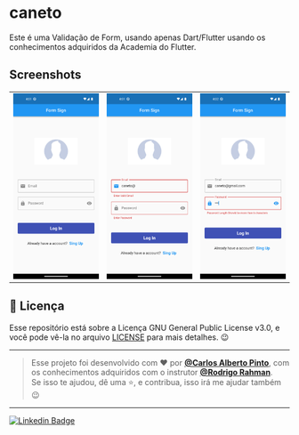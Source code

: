 # caneto

Este é uma Validação de Form, usando apenas Dart/Flutter usando os conhecimentos adquiridos da Academia do Flutter.


## Screenshots

<table> 
  <tr>
    <td> 
      <img width="250" src="https://github.com/caneto/flutter-form-validation-/blob/main/ScreenShot/Screenshot1.png"/> 
    </td>
    <td>
      <img width="250" src="https://github.com/caneto/flutter-form-validation-/blob/main/ScreenShot/Screenshot2.png"/> 
    </td>
    <td> 
      <img width="250" src="https://github.com/caneto/flutter-form-validation-/blob/main/ScreenShot/Screenshot3.png"/> 
    </td>
  </tr>
</table>  
 
<h2>📝 Licença</h2>

<p>
   Esse repositório está sobre a Licença GNU General Public License v3.0, e você pode vê-la no arquivo <a href="https://github.com/caneto/calculator-app/blob/main/LICENSE">LICENSE</a> para mais detalhes. 😉
</p>


---

   >Esse projeto foi desenvolvido com ❤️ por **[@Carlos Alberto Pinto](https://www.linkedin.com/in/canetorj/)**, com os conhecimentos adquiridos com o instrutor **[@Rodrigo Rahman](https://br.linkedin.com/in/rodrigo-rahman)**.<br>
   Se isso te ajudou, dê uma ⭐, e contribua, isso irá me ajudar também 😉

---


[![Linkedin Badge](https://img.shields.io/badge/-Carlos%20Alberto-292929?style=flat-square&logo=Linkedin&logoColor=white&link=https://www.linkedin.com/in/canetorj/)](https://www.linkedin.com/in/canetorj/)
